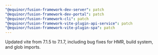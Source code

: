 ```yaml
---
"@equinor/fusion-framework-dev-server": patch
"@equinor/fusion-framework-dev-portal": patch
"@equinor/fusion-framework-cli": patch
"@equinor/fusion-framework-vite-plugin-api-service": patch
"@equinor/fusion-framework-vite-plugin-spa": patch
---
```


Updated vite from 7.1.5 to 7.1.7, including bug fixes for HMR, build system, and glob imports.
